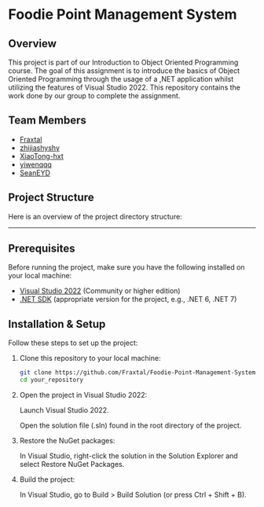 # Foodie Point Management System

## Overview
This project is part of our Introduction to Object Oriented Programming course. 
The goal of this assignment is to introduce the basics of Object Oriented Programming through the usage of a ,NET application whilst utilizing the features of Visual Studio 2022. This repository contains the work done by our group to complete the assignment.

## Team Members
- [Fraxtal](https://github.com/Fraxtal)
- [zhijiashyshy](https://github.com/zhijiashyshy)
- [XiaoTong-hxt](https://github.com/XiaoTong-hxt)
- [yiwenqqq](https://github.com/yiwenqqq)
- [SeanEYD](https://github.com/SeanEYD)

## Project Structure
Here is an overview of the project directory structure:

---

## Prerequisites
Before running the project, make sure you have the following installed on your local machine:
- [Visual Studio 2022](https://visualstudio.microsoft.com/downloads/) (Community or higher edition)
- [.NET SDK](https://dotnet.microsoft.com/download) (appropriate version for the project, e.g., .NET 6, .NET 7)

## Installation & Setup
Follow these steps to set up the project:

1. Clone this repository to your local machine:
   ```bash
   git clone https://github.com/Fraxtal/Foodie-Point-Management-System.git
   cd your_repository
   
2. Open the project in Visual Studio 2022:

   Launch Visual Studio 2022.
  
   Open the solution file (.sln) found in the root directory of the project.
  
4. Restore the NuGet packages:

   In Visual Studio, right-click the solution in the Solution Explorer and select Restore NuGet Packages.

5. Build the project:

   In Visual Studio, go to Build > Build Solution (or press Ctrl + Shift + B).
